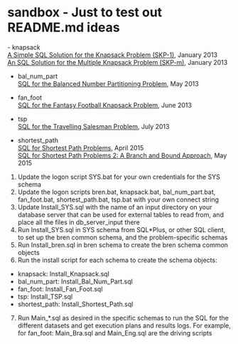 # sandbox - Just to test out README.md ideas
<div id="topOfVisibleArea"></div>
- knapsack<br />
<a href="http://aprogrammerwrites.eu/?p=560" target="_blank">A Simple SQL Solution for the Knapsack Problem (SKP-1)</a>, January 2013<br />
<a href="http://aprogrammerwrites.eu/?p=635" target="_blank">An SQL Solution for the Multiple Knapsack Problem (SKP-m)</a>, January 2013

- bal_num_part<br />
<a href="http://aprogrammerwrites.eu/?p=803" target="_blank">SQL for the Balanced Number Partitioning Problem</a>, May 2013

- fan_foot<br />
<a href="http://aprogrammerwrites.eu/?p=878" target="_blank">SQL for the Fantasy Football Knapsack Problem</a>, June 2013

- tsp<br />
<a href="http://aprogrammerwrites.eu/?p=896" target="_blank">SQL for the Travelling Salesman Problem</a>, July 2013

- shortest_path<br />
<a href="http://aprogrammerwrites.eu/?p=1391" target="_blank">SQL for Shortest Path Problems</a>, April 2015<br />
<a href="http://aprogrammerwrites.eu/?p=1415" target="_blank">SQL for Shortest Path Problems 2: A Branch and Bound Approach</a>, May 2015

1. Update the logon script SYS.bat for your own credentials for the SYS schema
2. Update the logon scripts bren.bat, knapsack.bat, bal_num_part.bat, fan_foot.bat,
shortest_path.bat, tsp.bat with your own connect string
3. Update Install_SYS.sql with the name of an input directory on your database server that
can be used for external tables to read from, and place all the files in db_server_input there
4. Run Install_SYS.sql in SYS schema from SQL*Plus, or other SQL client, to set up the bren
common schema, and the problem-specific schemas
5. Run Install_bren.sql in bren schema to create the bren schema common objects
6. Run the install script for each schema to create the schema objects:
- knapsack:      Install_Knapsack.sql
- bal_num_part:  Install_Bal_Num_Part.sql
- fan_foot:      Install_Fan_Foot.sql
- tsp:           Install_TSP.sql
- shortest_path: Install_Shortest_Path.sql
7. Run Main_*.sql as desired in the specific schemas to run the SQL for the different datasets and
get execution plans and results logs. For example, for fan_foot: Main_Bra.sql and Main_Eng.sql are
the driving scripts
